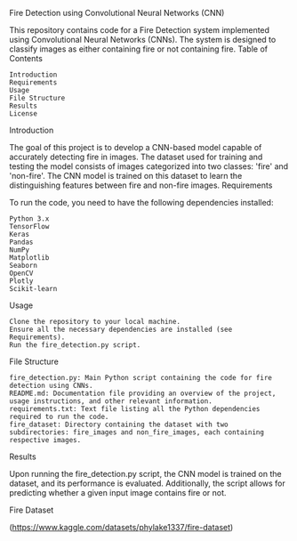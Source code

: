 Fire Detection using Convolutional Neural Networks (CNN)

This repository contains code for a Fire Detection system implemented using Convolutional Neural Networks (CNNs). The system is designed to classify images as either containing fire or not containing fire.
Table of Contents

    Introduction
    Requirements
    Usage
    File Structure
    Results
    License

Introduction

The goal of this project is to develop a CNN-based model capable of accurately detecting fire in images. The dataset used for training and testing the model consists of images categorized into two classes: 'fire' and 'non-fire'. The CNN model is trained on this dataset to learn the distinguishing features between fire and non-fire images.
Requirements

To run the code, you need to have the following dependencies installed:

    Python 3.x
    TensorFlow
    Keras
    Pandas
    NumPy
    Matplotlib
    Seaborn
    OpenCV
    Plotly
    Scikit-learn

Usage

    Clone the repository to your local machine.
    Ensure all the necessary dependencies are installed (see Requirements).
    Run the fire_detection.py script.

File Structure

    fire_detection.py: Main Python script containing the code for fire detection using CNNs.
    README.md: Documentation file providing an overview of the project, usage instructions, and other relevant information.
    requirements.txt: Text file listing all the Python dependencies required to run the code.
    fire_dataset: Directory containing the dataset with two subdirectories: fire_images and non_fire_images, each containing respective images.

Results

Upon running the fire_detection.py script, the CNN model is trained on the dataset, and its performance is evaluated. Additionally, the script allows for predicting whether a given input image contains fire or not.

Fire Dataset

(https://www.kaggle.com/datasets/phylake1337/fire-dataset)
